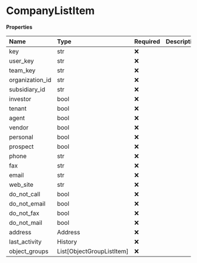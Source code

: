 # CompanyListItem

**Properties**

| Name            | Type                      | Required | Description |
| :-------------- | :------------------------ | :------- | :---------- |
| key             | str                       | ❌       |             |
| user_key        | str                       | ❌       |             |
| team_key        | str                       | ❌       |             |
| organization_id | str                       | ❌       |             |
| subsidiary_id   | str                       | ❌       |             |
| investor        | bool                      | ❌       |             |
| tenant          | bool                      | ❌       |             |
| agent           | bool                      | ❌       |             |
| vendor          | bool                      | ❌       |             |
| personal        | bool                      | ❌       |             |
| prospect        | bool                      | ❌       |             |
| phone           | str                       | ❌       |             |
| fax             | str                       | ❌       |             |
| email           | str                       | ❌       |             |
| web_site        | str                       | ❌       |             |
| do_not_call     | bool                      | ❌       |             |
| do_not_email    | bool                      | ❌       |             |
| do_not_fax      | bool                      | ❌       |             |
| do_not_mail     | bool                      | ❌       |             |
| address         | Address                   | ❌       |             |
| last_activity   | History                   | ❌       |             |
| object_groups   | List[ObjectGroupListItem] | ❌       |             |

<!-- This file was generated by liblab | https://liblab.com/ -->
